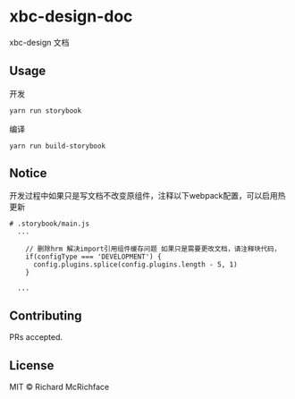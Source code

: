 # xbc-design-doc

xbc-design 文档

## Usage

开发

```js
yarn run storybook
```

编译

```
yarn run build-storybook
```

## Notice
开发过程中如果只是写文档不改变原组件，注释以下webpack配置，可以启用热更新
```
# .storybook/main.js
  ...

    // 删除hrm 解决import引用组件缓存问题 如果只是需要更改文档，请注释块代码，
    if(configType === 'DEVELOPMENT') {
      config.plugins.splice(config.plugins.length - 5, 1)
    }

  ...
```

## Contributing

PRs accepted.

## License

MIT © Richard McRichface
